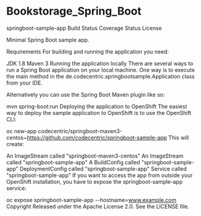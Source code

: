 # Bookstorage_Spring_Boot
springboot-sample-app
Build Status Coverage Status License

Minimal Spring Boot sample app.

Requirements
For building and running the application you need:

JDK 1.8
Maven 3
Running the application locally
There are several ways to run a Spring Boot application on your local machine. One way is to execute the main method in the de.codecentric.springbootsample.Application class from your IDE.

Alternatively you can use the Spring Boot Maven plugin like so:

mvn spring-boot:run
Deploying the application to OpenShift
The easiest way to deploy the sample application to OpenShift is to use the OpenShift CLI:

oc new-app codecentric/springboot-maven3-centos~https://github.com/codecentric/springboot-sample-app
This will create:

An ImageStream called "springboot-maven3-centos"
An ImageStream called "springboot-sample-app"
A BuildConfig called "springboot-sample-app"
DeploymentConfig called "springboot-sample-app"
Service called "springboot-sample-app"
If you want to access the app from outside your OpenShift installation, you have to expose the springboot-sample-app service:

oc expose springboot-sample-app --hostname=www.example.com
Copyright
Released under the Apache License 2.0. See the LICENSE file.
